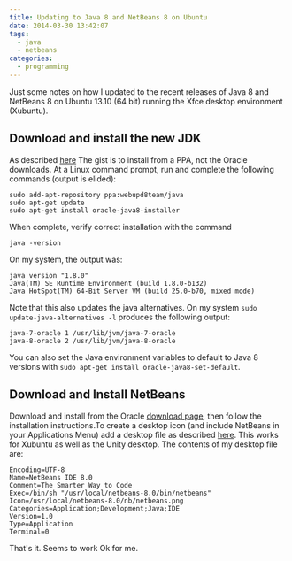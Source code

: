 ```yaml
---
title: Updating to Java 8 and NetBeans 8 on Ubuntu
date: 2014-03-30 13:42:07
tags:
  - java
  - netbeans
categories:
  - programming
---
```


Just some notes on how I updated to the recent releases of Java 8 and NetBeans 8 on Ubuntu 13.10 (64 bit) running the Xfce desktop environment (Xubuntu).

<!--more-->

## Download and install the new JDK ##

As described [here](http://www.webupd8.org/2012/09/install-oracle-java-8-in-ubuntu-via-ppa.html) The gist is to install from a PPA, not the Oracle downloads. At a Linux command prompt, run and complete the following commands (output is elided):

```shell
sudo add-apt-repository ppa:webupd8team/java
sudo apt-get update
sudo apt-get install oracle-java8-installer
```

When complete, verify correct installation with the command

```shell
java -version
```

On my system, the output was:

```shell
java version "1.8.0"
Java(TM) SE Runtime Environment (build 1.8.0-b132)
Java HotSpot(TM) 64-Bit Server VM (build 25.0-b70, mixed mode)
```

Note that this also updates the java alternatives. On my system `sudo update-java-alternatives -l` produces the following output:

```shell
java-7-oracle 1 /usr/lib/jvm/java-7-oracle
java-8-oracle 2 /usr/lib/jvm/java-8-oracle
```

You can also set the Java environment variables to default to Java 8 versions with `sudo apt-get install oracle-java8-set-default`.

## Download and Install NetBeans ##

Download and install from the Oracle [download page](https://netbeans.org/downloads/), then follow the installation instructions.To create a desktop icon (and include NetBeans in your Applications Menu) add a desktop file as described [here](http://hanynowsky.wordpress.com/2012/04/27/add-an-entry-for-netbeans-ide-in-ubuntu-12-04-unity-launcher/). This works for Xubuntu as well as the Unity desktop. The contents of my desktop file are:

```desktop
Encoding=UTF-8
Name=NetBeans IDE 8.0
Comment=The Smarter Way to Code
Exec=/bin/sh "/usr/local/netbeans-8.0/bin/netbeans"
Icon=/usr/local/netbeans-8.0/nb/netbeans.png
Categories=Application;Development;Java;IDE
Version=1.0
Type=Application
Terminal=0
```
That's it. Seems to work Ok for me.